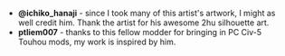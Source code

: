 - **@ichiko_hanaji** - since I took many of this artist's artwork, I might as well credit him. Thank the artist for his awesome 2hu silhouette art.
- **ptliem007** - thanks to this fellow modder for bringing in PC Civ-5 Touhou mods, my work is inspired by him.

